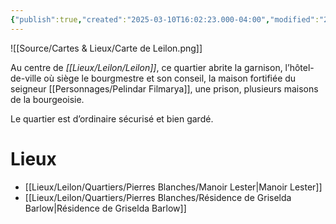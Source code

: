```yaml
---
{"publish":true,"created":"2025-03-10T16:02:23.000-04:00","modified":"2025-03-10T16:02:23.000-04:00","cssclasses":""}
---
```



![[Source/Cartes & Lieux/Carte de Leilon.png]]

Au centre de *[[Lieux/Leilon/Leilon]]*, ce quartier abrite la garnison, l’hôtel-de-ville où siège le bourgmestre et son conseil, la maison fortifiée du seigneur [[Personnages/Pelindar Filmarya]], une prison, plusieurs maisons de la bourgeoisie. 

Le quartier est d’ordinaire sécurisé et bien gardé.

# Lieux

- [[Lieux/Leilon/Quartiers/Pierres Blanches/Manoir Lester\|Manoir Lester]]
- [[Lieux/Leilon/Quartiers/Pierres Blanches/Résidence de Griselda Barlow\|Résidence de Griselda Barlow]]
